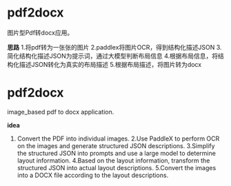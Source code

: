 # pdf2docx
图片型Pdf转docx应用。

**思路**
1.将pdf转为一张张的图片
2.paddlex将图片OCR，得到结构化描述JSON
3.简化结构化描述JSON为提示词，通过大模型判断布局信息
4.根据布局信息，将结构化描述JSON转化为真实的布局描述
5.根据布局描述，将图片转为docx

# pdf2docx
image_based pdf to docx application.


**idea**
1. Convert the PDF into individual images.
2.Use PaddleX to perform OCR on the images and generate structured JSON descriptions.
3.Simplify the structured JSON into prompts and use a large model to determine layout information.
4.Based on the layout information, transform the structured JSON into actual layout descriptions.
5.Convert the images into a DOCX file according to the layout descriptions.

